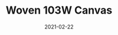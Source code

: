 ---
tags: 
  - "To Market"
  - "Loose Lay LVT"
  - "Woven"
title: "Woven 103W Canvas"
designer: "To Market"
image_primary: "img/FT-1806.jpg"
href: "https://www.tomkt.com/copy-of-fast-track-swatches"
description: "Size%3A%2019.68%22%20X%2039.37%22%A0/%20Wear%20layer%3A%20Woven%A0/%20Edge%3A%20Square%A0/%20Thickness%3A%205.0mm%20/%20Sq.ft/Ctn%3A%2026.91%A0/%20Installation%3A%20Glue%20Down"
category: "loose-lay-lvt-woven"
subtitle: ""
manufacturer: "ToMarket"
slug: "/manufacturers/tomarket/loose-lay-lvt-woven/to-market-woven-103-w-canvas"
date: "2021-02-22"
---